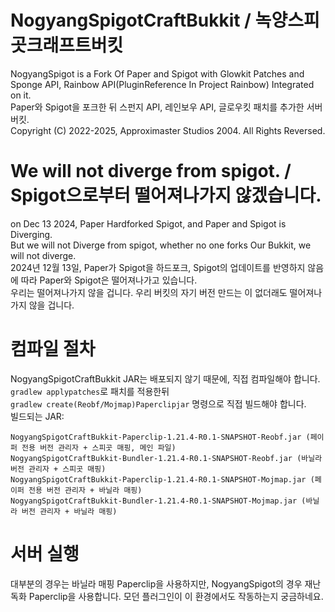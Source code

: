 # NogyangSpigotCraftBukkit / 녹양스피곳크래프트버킷
NogyangSpigot is a Fork Of Paper and Spigot with Glowkit Patches and Sponge API, Rainbow API(PluginReference In Project Rainbow) Integrated on it.\
Paper와 Spigot을 포크한 뒤 스펀지 API, 레인보우 API, 글로우킷 패치를 추가한 서버 버킷.\
Copyright (C) 2022-2025, Approximaster Studios 2004. All Rights Reversed.
 

# We will not diverge from spigot. / Spigot으로부터 떨어져나가지 않겠습니다.
on Dec 13 2024, Paper Hardforked Spigot, and Paper and Spigot is Diverging.\
But we will not Diverge from spigot, whether no one forks Our Bukkit, we will not diverge.\
2024년 12월 13일, Paper가 Spigot을 하드포크, Spigot의 업데이트를 반영하지 않음에 따라 Paper와 Spigot은 떨어져나가고 있습니다.\
우리는 떨어져나가지 않을 겁니다. 우리 버킷의 자기 버전 만드는 이 없더래도 떨어져나가지 않을 겁니다.

# 컴파일 절차
NogyangSpigotCraftBukkit JAR는 배포되지 않기 때문에, 직접 컴파일해야 합니다.\
`gradlew applypatches`로 패치를 적용한뒤\
`gradlew create(Reobf/Mojmap)Paperclipjar` 명령으로 직접 빌드해야 합니다.\
빌드되는 JAR:
```
NogyangSpigotCraftBukkit-Paperclip-1.21.4-R0.1-SNAPSHOT-Reobf.jar (페이퍼 전용 버전 관리자 + 스피곳 매핑, 메인 파일)
NogyangSpigotCraftBukkit-Bundler-1.21.4-R0.1-SNAPSHOT-Reobf.jar (바닐라 버전 관리자 + 스피곳 매핑)
NogyangSpigotCraftBukkit-Paperclip-1.21.4-R0.1-SNAPSHOT-Mojmap.jar (페이퍼 전용 버전 관리자 + 바닐라 매핑)
NogyangSpigotCraftBukkit-Bundler-1.21.4-R0.1-SNAPSHOT-Mojmap.jar (바닐라 버전 관리자 + 바닐라 매핑)
```

# 서버 실행
대부분의 경우는 바닐라 매핑 Paperclip을 사용하지만, NogyangSpigot의 경우 재난독화 Paperclip을 사용합니다. 모던 플러그인이 이 환경에서도 작동하는지 궁금하네요.
